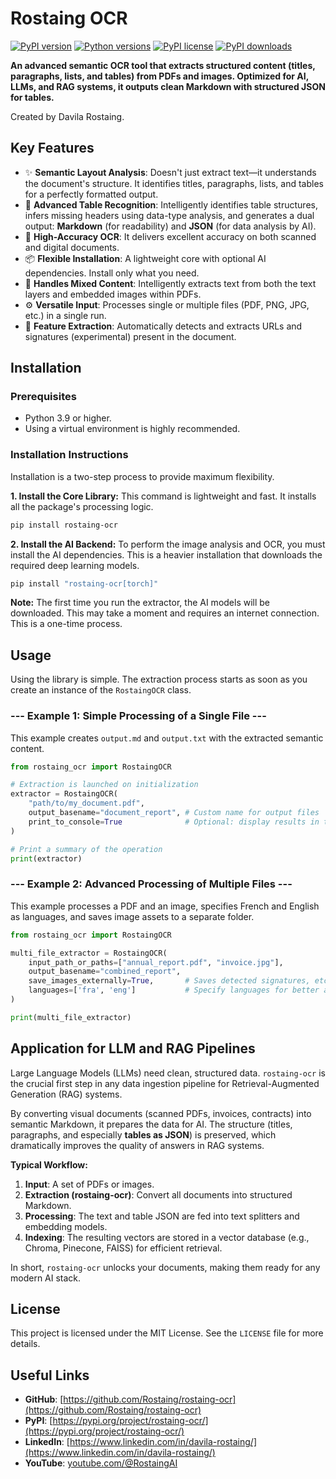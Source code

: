 # Rostaing OCR

[![PyPI version](https://img.shields.io/pypi/v/rostaing-ocr.svg)](https://pypi.org/project/rostaing-ocr/)
[![Python versions](https://img.shields.io/pypi/pyversions/rostaing-ocr.svg)](https://pypi.org/project/rostaing-ocr/)
[![PyPI license](https://img.shields.io/pypi/l/rostaing-ocr.svg)](https://pypi.org/project/rostaing-ocr/)
[![PyPI downloads](https://img.shields.io/pypi/dm/rostaing-ocr.svg)](https://pypi.org/project/rostaing-ocr/)

**An advanced semantic OCR tool that extracts structured content (titles, paragraphs, lists, and tables) from PDFs and images. Optimized for AI, LLMs, and RAG systems, it outputs clean Markdown with structured JSON for tables.**

Created by Davila Rostaing.

## Key Features

-   ✨ **Semantic Layout Analysis**: Doesn't just extract text—it understands the document's structure. It identifies titles, paragraphs, lists, and tables for a perfectly formatted output.
-   🧠 **Advanced Table Recognition**: Intelligently identifies table structures, infers missing headers using data-type analysis, and generates a dual output: **Markdown** (for readability) and **JSON** (for data analysis by AI).
-   🚀 **High-Accuracy OCR**: It delivers excellent accuracy on both scanned and digital documents.
-   📦 **Flexible Installation**: A lightweight core with optional AI dependencies. Install only what you need.
-   📄 **Handles Mixed Content**: Intelligently extracts text from both the text layers and embedded images within PDFs.
-   ⚙️ **Versatile Input**: Processes single or multiple files (PDF, PNG, JPG, etc.) in a single run.
-   🔗 **Feature Extraction**: Automatically detects and extracts URLs and signatures (experimental) present in the document.

## Installation

### Prerequisites
-   Python 3.9 or higher.
-   Using a virtual environment is highly recommended.

### Installation Instructions
Installation is a two-step process to provide maximum flexibility.

**1. Install the Core Library:**
This command is lightweight and fast. It installs all the package's processing logic.
```bash
pip install rostaing-ocr
```

**2. Install the AI Backend:**
To perform the image analysis and OCR, you must install the AI dependencies. This is a heavier installation that downloads the required deep learning models.
```bash
pip install "rostaing-ocr[torch]"
```
**Note:** The first time you run the extractor, the AI models will be downloaded. This may take a moment and requires an internet connection. This is a one-time process.

## Usage
Using the library is simple. The extraction process starts as soon as you create an instance of the `RostaingOCR` class.

### --- Example 1: Simple Processing of a Single File ---
This example creates `output.md` and `output.txt` with the extracted semantic content.

```python
from rostaing_ocr import RostaingOCR

# Extraction is launched on initialization
extractor = RostaingOCR(
    "path/to/my_document.pdf",
    output_basename="document_report", # Custom name for output files
    print_to_console=True              # Optional: display results in the terminal
)

# Print a summary of the operation
print(extractor)
```

### --- Example 2: Advanced Processing of Multiple Files ---
This example processes a PDF and an image, specifies French and English as languages, and saves image assets to a separate folder.

```python
from rostaing_ocr import RostaingOCR

multi_file_extractor = RostaingOCR(
    input_path_or_paths=["annual_report.pdf", "invoice.jpg"],
    output_basename="combined_report",
    save_images_externally=True,       # Saves detected signatures, etc.
    languages=['fra', 'eng']           # Specify languages for better accuracy
)

print(multi_file_extractor)
```

## Application for LLM and RAG Pipelines
Large Language Models (LLMs) need clean, structured data. `rostaing-ocr` is the crucial first step in any data ingestion pipeline for Retrieval-Augmented Generation (RAG) systems.

By converting visual documents (scanned PDFs, invoices, contracts) into semantic Markdown, it prepares the data for AI. The structure (titles, paragraphs, and especially **tables as JSON**) is preserved, which dramatically improves the quality of answers in RAG systems.

**Typical Workflow:**

1.  **Input**: A set of PDFs or images.
2.  **Extraction (rostaing-ocr)**: Convert all documents into structured Markdown.
3.  **Processing**: The text and table JSON are fed into text splitters and embedding models.
4.  **Indexing**: The resulting vectors are stored in a vector database (e.g., Chroma, Pinecone, FAISS) for efficient retrieval.

In short, `rostaing-ocr` unlocks your documents, making them ready for any modern AI stack.

## License
This project is licensed under the MIT License. See the `LICENSE` file for more details.

## Useful Links
-   **GitHub**: [https://github.com/Rostaing/rostaing-ocr](https://github.com/Rostaing/rostaing-ocr)
-   **PyPI**: [https://pypi.org/project/rostaing-ocr/](https://pypi.org/project/rostaing-ocr/)
-   **LinkedIn**: [https://www.linkedin.com/in/davila-rostaing/](https://www.linkedin.com/in/davila-rostaing/)
-   **YouTube**: [youtube.com/@RostaingAI](https://youtube.com/@rostaingai?si=8wo5H5Xk4i0grNyH)